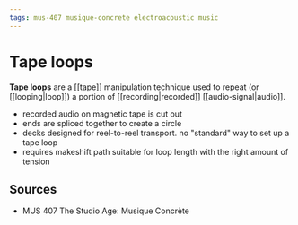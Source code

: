```yaml
---
tags: mus-407 musique-concrete electroacoustic music
---
```


# Tape loops

**Tape loops** are a [[tape]] manipulation technique used to repeat (or [[looping|loop]]) a portion of [[recording|recorded]] [[audio-signal|audio]].

- recorded audio on magnetic tape is cut out
- ends are spliced together to create a circle
- decks designed for reel-to-reel transport. no "standard" way to set up a tape loop
- requires makeshift path suitable for loop length with the right amount of tension

## Sources

- MUS 407 The Studio Age: Musique Concrète
